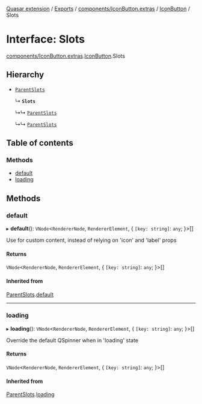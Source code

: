 [Quasar extension](../index.md) / [Exports](../modules.md) / [components/IconButton.extras](../modules/components_IconButton_extras.md) / [IconButton](../modules/components_IconButton_extras.IconButton.md) / Slots

# Interface: Slots

[components/IconButton.extras](../modules/components_IconButton_extras.md).[IconButton](../modules/components_IconButton_extras.IconButton.md).Slots

## Hierarchy

- [`ParentSlots`](components_IconButton_extras.IconButton.ParentSlots.md)

  ↳ **`Slots`**

  ↳↳ [`ParentSlots`](components_IconPicker_extras.IconPicker.ParentSlots.md)

  ↳↳ [`ParentSlots`](components_LanguagePicker_extras.LanguagePicker.ParentSlots.md)

## Table of contents

### Methods

- [default](components_IconButton_extras.IconButton.Slots.md#default)
- [loading](components_IconButton_extras.IconButton.Slots.md#loading)

## Methods

### default

▸ **default**(): `VNode`<`RendererNode`, `RendererElement`, { `[key: string]`: `any`;  }\>[]

Use for custom content, instead of relying on 'icon' and 'label' props

#### Returns

`VNode`<`RendererNode`, `RendererElement`, { `[key: string]`: `any`;  }\>[]

#### Inherited from

[ParentSlots](components_IconButton_extras.IconButton.ParentSlots.md).[default](components_IconButton_extras.IconButton.ParentSlots.md#default)

___

### loading

▸ **loading**(): `VNode`<`RendererNode`, `RendererElement`, { `[key: string]`: `any`;  }\>[]

Override the default QSpinner when in 'loading' state

#### Returns

`VNode`<`RendererNode`, `RendererElement`, { `[key: string]`: `any`;  }\>[]

#### Inherited from

[ParentSlots](components_IconButton_extras.IconButton.ParentSlots.md).[loading](components_IconButton_extras.IconButton.ParentSlots.md#loading)
